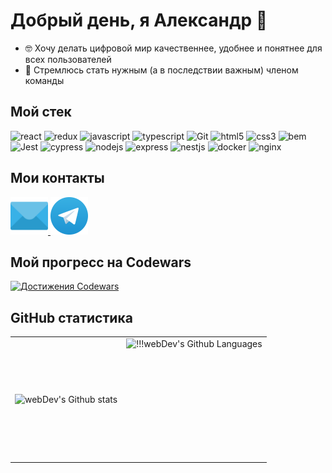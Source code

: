 # Добрый день, я Александр 👋

- :nerd_face: Хочу делать цифровой мир качественнее, удобнее и понятнее для всех пользователей
- :100: Стремлюсь стать нужным (а в последствии важным) членом команды

## Мой стек

![react](https://img.shields.io/badge/react-%2320232a.svg?style=for-the-badge&logo=react&logoColor=%2361DAFB)
![redux](https://img.shields.io/badge/redux-%23593d88.svg?style=for-the-badge&logo=redux&logoColor=white)
![javascript](https://img.shields.io/badge/javascript-%23323330.svg?style=for-the-badge&logo=javascript&logoColor=%23F7DF1E)
![typescript](https://img.shields.io/badge/typescript-%23007ACC.svg?style=for-the-badge&logo=typescript&logoColor=white)
![Git](https://img.shields.io/badge/git-F05032.svg?style=for-the-badge&logo=git&logoColor=white)
![html5](https://img.shields.io/badge/html5-%23E34F26.svg?style=for-the-badge&logo=html5&logoColor=white)
![css3](https://img.shields.io/badge/css3-%231572B6.svg?style=for-the-badge&logo=css3&logoColor=white)
![bem](https://img.shields.io/badge/bem-000000.svg?style=for-the-badge&logo=bem&logoColor=white)
![Jest](https://img.shields.io/badge/jest-C21325.svg?style=for-the-badge&logo=jest&logoColor=white)
![cypress](https://img.shields.io/badge/cypress-17202C.svg?style=for-the-badge&logo=cypress&logoColor=white)
![nodejs](https://img.shields.io/badge/node.js-339933.svg?style=for-the-badge&logo=nodedotjs&logoColor=white)
![express](https://img.shields.io/badge/express-000000.svg?style=for-the-badge&logo=express&logoColor=white)
![nestjs](https://img.shields.io/badge/nestjs-E0234E.svg?style=for-the-badge&logo=nestjs&logoColor=white)
![docker](https://img.shields.io/badge/docker-2496ED.svg?style=for-the-badge&logo=docker&logoColor=white)
![nginx](https://img.shields.io/badge/nginx-009639.svg?style=for-the-badge&logo=nginx&logoColor=white)


## Мои контакты

  <div id="badges">
    <a href="mailto:ogorodnikov.ao@mail.ru" target="_top" >
      <img src="https://github.com/Zorkiy82/Zorkiy82/blob/main/common/icons/email_logo.svg" width="60" height="60" alt="email" />
    </a>
    <a href="https://t.me/ogorodnikov_ao" target="_top">
      <img src="https://github.com/Zorkiy82/Zorkiy82/blob/main/common/icons/telegram_logo.svg" width="60" height="60" alt="telegram" />
    </a>    
  </div>

## Мой прогресс на Codewars

[![Достижения Codewars](https://www.codewars.com/users/Zorkiy82/badges/large)](https://www.codewars.com/users/Zorkiy82)



## GitHub статистика

<table>
  <tr>
    <td>
      <img align="left" src="http://github-readme-streak-stats.herokuapp.com?user=Zorkiy82&theme=dark&background=000000" alt="webDev's Github stats" />
    </td>
    <td>
      <img height="195px" align="right" alt="!!!webDev's Github Languages" src="https://github-readme-stats-sigma-five.vercel.app/api/top-langs/?username=Zorkiy82&layout=compact&theme=vision-friendly-dark&locale=ru" />
    </td>
  </tr>
</table>
